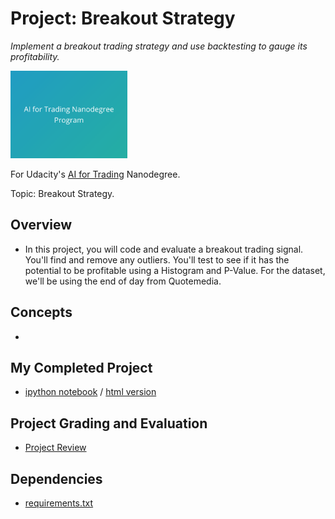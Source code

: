 # Project: Breakout Strategy
*Implement a breakout trading strategy and use backtesting to gauge its profitability.*

<img src="https://github.com/jamesdellinger/ai_for_trading_nanodegree_breakout_strategy_project/blob/master/aitndlogo.png" height="140">

For Udacity's [AI for Trading](https://www.udacity.com/course/ai-for-trading--nd880) Nanodegree.

Topic: Breakout Strategy.

## Overview
* In this project, you will code and evaluate a breakout trading signal. You'll find and remove any outliers. You'll test to see if it has the potential to be profitable using a Histogram and P-Value. For the dataset, we'll be using the end of day from Quotemedia.

## Concepts
*

## My Completed Project
* [ipython notebook](https://github.com/jamesdellinger/ai_for_trading_nanodegree_breakout_strategy_project/blob/master/project_2_starter.ipynb) / [html version](http://htmlpreview.github.com/?https://github.com/jamesdellinger/ai_for_trading_nanodegree_breakout_strategy_project/blob/master/project_2_starter.html)

## Project Grading and Evaluation
* [Project Review](https://github.com/jamesdellinger/ai_for_trading_nanodegree_breakout_strategy_project/blob/master/breakout_strategy_project_review.pdf)

## Dependencies
* [requirements.txt](https://github.com/jamesdellinger/ai_for_trading_nanodegree_breakout_strategy_project/blob/master/requirements.txt)
